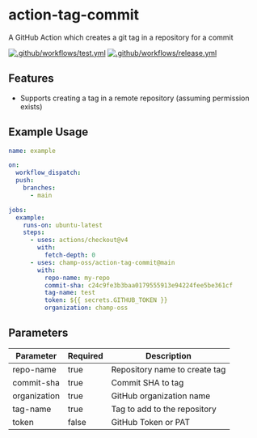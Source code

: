 # action-tag-commit

A GitHub Action which creates a git tag in a repository for a commit

[![.github/workflows/test.yml](https://github.com/champ-oss/action-tag-commit/actions/workflows/test.yml/badge.svg?branch=main)](https://github.com/champ-oss/action-tag-commit/actions/workflows/test.yml)
[![.github/workflows/release.yml](https://github.com/champ-oss/action-tag-commit/actions/workflows/release.yml/badge.svg)](https://github.com/champ-oss/action-tag-commit/actions/workflows/release.yml)

## Features

- Supports creating a tag in a remote repository (assuming permission exists)

## Example Usage

```yaml
name: example

on:
  workflow_dispatch:
  push:
    branches:
      - main

jobs:
  example:
    runs-on: ubuntu-latest
    steps:
      - uses: actions/checkout@v4
        with:
          fetch-depth: 0
      - uses: champ-oss/action-tag-commit@main
        with:
          repo-name: my-repo
          commit-sha: c24c9fe3b3baa0179555913e94224fee5be361cf
          tag-name: test
          token: ${{ secrets.GITHUB_TOKEN }}
          organization: champ-oss
```

## Parameters

| Parameter    | Required | Description                   |
|--------------|----------|-------------------------------|
| repo-name    | true     | Repository name to create tag |
| commit-sha   | true     | Commit SHA to tag             |
| organization | true     | GitHub organization name      |
| tag-name     | true     | Tag to add to the repository  |
| token        | false    | GitHub Token or PAT           |

